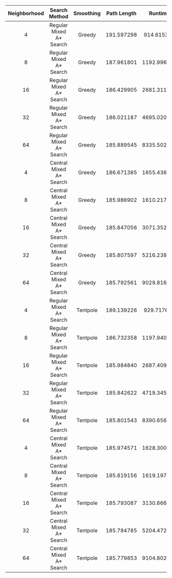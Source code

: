 |Neighborhood|Search Method|Smoothing|Path Length|Runtime|
|:----------:|:-----------:|:-------:|:--------:|:-----:|
|4|Regular Mixed A* Search|Greedy|191.597298|914.615398|
|8|Regular Mixed A* Search|Greedy|187.961801|1192.996757|
|16|Regular Mixed A* Search|Greedy|186.429905|2681.311567|
|32|Regular Mixed A* Search|Greedy|186.021187|4695.020902|
|64|Regular Mixed A* Search|Greedy|185.889545|8335.502693|
|4|Central Mixed A* Search|Greedy|186.671385|1655.436572|
|8|Central Mixed A* Search|Greedy|185.986902|1610.217601|
|16|Central Mixed A* Search|Greedy|185.847056|3071.352716|
|32|Central Mixed A* Search|Greedy|185.807597|5216.238722|
|64|Central Mixed A* Search|Greedy|185.792561|9029.816636|
|4|Regular Mixed A* Search|Tentpole|189.139226|929.717603|
|8|Regular Mixed A* Search|Tentpole|186.732358|1197.940252|
|16|Regular Mixed A* Search|Tentpole|185.984840|2687.409610|
|32|Regular Mixed A* Search|Tentpole|185.842622|4719.345070|
|64|Regular Mixed A* Search|Tentpole|185.801543|8390.656742|
|4|Central Mixed A* Search|Tentpole|185.974571|1628.300374|
|8|Central Mixed A* Search|Tentpole|185.819156|1619.197273|
|16|Central Mixed A* Search|Tentpole|185.793087|3130.666958|
|32|Central Mixed A* Search|Tentpole|185.784785|5204.472437|
|64|Central Mixed A* Search|Tentpole|185.779853|9104.802187|
